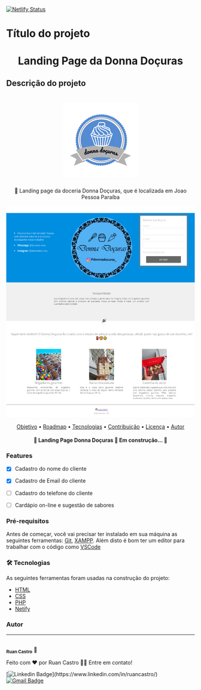 
[![Netlify Status](https://api.netlify.com/api/v1/badges/c0404a76-9b2e-4572-930c-f2f2bb90948c/deploy-status)](https://app.netlify.com/sites/donnadocuras/deploys)
# Título do projeto
<h1 align="center">Landing Page da Donna Doçuras</h1>

## Descrição do projeto

<h1 align="center">
    <img src="https://github.com/ruancastro/landing_page_donna_docuras/blob/main/images/logo.png" alt="logo" >
    
</h1>
<p align="center">🚀 Landing page da doceria Donna Doçuras, que é localizada em Joao Pessoa Paraíba</p>

![enter image description here](https://github.com/ruancastro/landing_page_donna_docuras/blob/main/images/landingpage.png) 
<!-- aqui ficarão as badges -->

<p align="center">
 <a href="#objetivo">Objetivo</a> •
 <a href="#roadmap">Roadmap</a> • 
 <a href="#tecnologias">Tecnologias</a> • 
 <a href="#contribuicao">Contribuição</a> • 
 <a href="#licenc-a">Licença</a> • 
 <a href="#autor">Autor</a>
</p>

<h4 align="center"> 
	🚧  Landing Page Donna Doçuras 🚀 Em construção...  🚧
</h4>

### Features

- [x] Cadastro do nome do cliente
- [x] Cadastro de Email do cliente
- [ ] Cadastro do telefone do cliente
- [ ] Cardápio on-line e sugestão de sabores


  <!-- Se for um projeto web e estiver hospedado em algum lugar, forneça o link. Se o deploy foi feito no Netlify tem um badge para isso. -->

<!-- parei em Pré-requisitos  -->
### Pré-requisitos

Antes de começar, você vai precisar ter instalado em sua máquina as seguintes ferramentas:
[Git](https://git-scm.com), [XAMPP](https://www.apachefriends.org/pt_br/index.html). 
Além disto é bom ter um editor para trabalhar com o código como [VSCode](https://code.visualstudio.com/)

### 🛠 Tecnologias

As seguintes ferramentas foram usadas na construção do projeto:

- [HTML](https://html.com/)
- [CSS](https://www.w3.org/Style/CSS/Overview.en.html)
- [PHP](https://www.php.net/)
- [Netify](https://www.netlify.com/)

### Autor
---

<a href="https://github.com/ruancastro">
 <img style="border-radius: 50%;" src="https://avatars3.githubusercontent.com/u/60793917" width="100px;" alt=""/>
 <br />
 <sub><b>Ruan Castro</b></sub></a>  🚀</a>


Feito com ❤️ por Ruan Castro 🤝🏻 Entre em contato!

 [![Linkedin Badge](https://img.shields.io/badge/-Ruan-blue?style=flat-square&logo=Linkedin&logoColor=white&link="www.linkedin.com/in/ruancastro")](https://www.linkedin.com/in/ruancastro/) 
[![Gmail Badge](https://img.shields.io/badge/-ruancastro15@gmail.com-c14438?style=flat-square&logo=Gmail&logoColor=white&link=mailto:ruancastro15@gmail.com)](mailto:tgmarinho@gmail.com)
